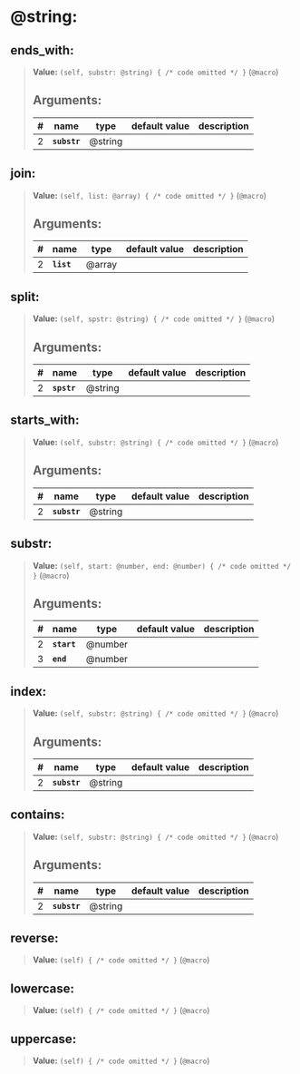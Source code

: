  

# **@string**: 
 
## **ends\_with**:

> **Value:** `(self, substr: @string) { /* code omitted */ }` (`@macro`) 
>
>## Arguments:
>
>| # | name | type | default value | description |
>| - | ---- | ---- | ------------- | ----------- |
>| 2 | **`substr`** | @string | | |
>  
>  
>

## **join**:

> **Value:** `(self, list: @array) { /* code omitted */ }` (`@macro`) 
>
>## Arguments:
>
>| # | name | type | default value | description |
>| - | ---- | ---- | ------------- | ----------- |
>| 2 | **`list`** | @array | | |
>  
>  
>

## **split**:

> **Value:** `(self, spstr: @string) { /* code omitted */ }` (`@macro`) 
>
>## Arguments:
>
>| # | name | type | default value | description |
>| - | ---- | ---- | ------------- | ----------- |
>| 2 | **`spstr`** | @string | | |
>  
>  
>

## **starts\_with**:

> **Value:** `(self, substr: @string) { /* code omitted */ }` (`@macro`) 
>
>## Arguments:
>
>| # | name | type | default value | description |
>| - | ---- | ---- | ------------- | ----------- |
>| 2 | **`substr`** | @string | | |
>  
>  
>

## **substr**:

> **Value:** `(self, start: @number, end: @number) { /* code omitted */ }` (`@macro`) 
>
>## Arguments:
>
>| # | name | type | default value | description |
>| - | ---- | ---- | ------------- | ----------- |
>| 2 | **`start`** | @number | | |
>  | 3 | **`end`** | @number | | |
>  
>  
>

## **index**:

> **Value:** `(self, substr: @string) { /* code omitted */ }` (`@macro`) 
>
>## Arguments:
>
>| # | name | type | default value | description |
>| - | ---- | ---- | ------------- | ----------- |
>| 2 | **`substr`** | @string | | |
>  
>  
>

## **contains**:

> **Value:** `(self, substr: @string) { /* code omitted */ }` (`@macro`) 
>
>## Arguments:
>
>| # | name | type | default value | description |
>| - | ---- | ---- | ------------- | ----------- |
>| 2 | **`substr`** | @string | | |
>  
>  
>

## **reverse**:

> **Value:** `(self) { /* code omitted */ }` (`@macro`) 
>
>  
>

## **lowercase**:

> **Value:** `(self) { /* code omitted */ }` (`@macro`) 
>
>
>

## **uppercase**:

> **Value:** `(self) { /* code omitted */ }` (`@macro`) 
>
>
>

